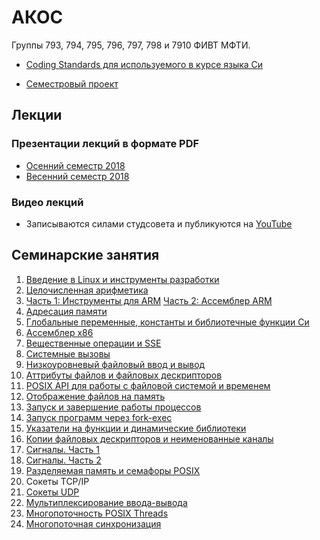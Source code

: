 # АКОС

Группы 793, 794, 795, 796, 797, 798 и 7910 ФИВТ МФТИ.

 * [Coding Standards для используемого в курсе языка Си](practice/codestyle.md)

 * [Семестровый проект](projects/)

## Лекции

### Презентации лекций в формате PDF

 * [Осенний семестр 2018](lectures/fall-2018)
 * [Весенний семестр 2018](lectures/spring-2019)

### Видео лекций

 * Записываются силами студсовета и публикуются на [YouTube](https://www.youtube.com/playlist?list=PL4_hYwCyhAva4dDOnyddyvkAs_jWVr624)

## Семинарские занятия

 1. [Введение в Linux и инструменты разработки](practice/linux_basics/)
 2. [Целочисленная арифметика](practice/integers/)
 3. [Часть 1: Инструменты для ARM](practice/arm/)
 [Часть 2: Ассемблер ARM](practice/asm/arm_basics/)
 4. [Адресация памяти](practice/asm/arm_load_store/)
 5. [Глобальные переменные, константы и библиотечные функции Си](practice/asm/arm_globals_plt/)
 6. [Ассемблер x86](practice/asm/x86_basics/)
 7. [Вещественные операции и SSE](practice/asm/x86_fpmath/)
 8. [Системные вызовы](practice/asm/nostdlib_baremetal/)
 9. [Низкоуровневый файловый ввод и вывод](practice/file_io/)
 10. [Аттрибуты файлов и файловых дескрипторов](practice/stat_fcntl/)
 11. [POSIX API для работы с файловой системой и временем](practice/posix_dirent_time/)
 12. [Отображение файлов на память](practice/mmap/)
 13. [Запуск и завершение работы процессов](practice/fork/)
 14. [Запуск программ через fork-exec](practice/exec-rlimit-ptrace/)
 15. [Указатели на функции и динамические библиотеки](practice/function-pointers/)
 16. [Копии файловых дескрипторов и неименованные каналы](practice/fdup-pipe/)
 17. [Сигналы. Часть 1](practice/signal-1/)
 18. [Сигналы. Часть 2](practice/signal-2/)
 19. [Разделяемая память и семафоры POSIX](practice/posix_ipc/)
 20. Сокеты TCP/IP
 21. [Сокеты UDP](practice/sockets-udp/)
 22. [Мультиплексирование ввода-вывода](practice/epoll/)
 23. [Многопоточность POSIX Threads](practice/pthread/)
 24. [Многопоточная синхронизация](practice/mutex-condvar-atomic/)
